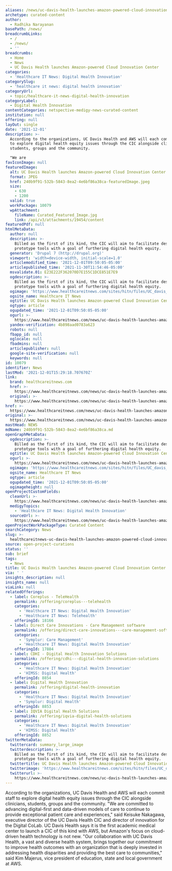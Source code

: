 ```yaml
---
aliases: /news/uc-davis-health-launches-amazon-powered-cloud-innovation-center
archetype: curated-content
author:
  - Radhika Narayanan
basePath: /news/
breadcrumbLinks:
  - /
  - /news/
  - ''
breadcrumbs:
  - Home
  - News
  - UC Davis Health launches Amazon-powered Cloud Innovation Center
categories:
  - 'Healthcare IT News: Digital Health Innovation'
categorySlug:
  - 'healthcare it news: digital health innovation'
categoryUrl:
  - topic/healthcare-it-news-digital-health-innovation
categoryLabel:
  - Digital Health Innovation
contentCategories: netspective-medigy-news-curated-content
institution: null
offering: null
layOut: single
date: '2021-12-01'
description: >-
  According to the organizations, UC Davis Health and AWS will each commit staff
  to explore digital health equity issues through the CIC alongside clinicians,
  students, groups and the community.

  "We are
favIconImage: null
featuredImage:
  alt: UC Davis Health launches Amazon-powered Cloud Innovation Center
  format: JPEG
  href: 240b9f91-532b-5843-8ea2-4e6bf86a38ca-featuredImage.jpeg
  size:
    - 630
    - 1200
  valid: true
  workPackage: 10079
  wpAttachment:
    fileName: Curated_Featured_Image.jpg
    link: /api/v3/attachments/19454/content
featuredPdf: null
htmlMetaData:
  author: null
  description: >-
    Billed as the first of its kind, the CIC will aim to facilitate design and
    prototype tools with a goal of furthering digital health equity.
  generator: 'Drupal 7 (http://drupal.org)'
  viewport: 'width=device-width, initial-scale=1.0'
  articlemodified_time: '2021-12-01T09:50:05-05:00'
  articlepublished_time: '2021-11-30T11:54:46-05:00'
  msvalidate.01: E23E222F362070D7E155C1DCE851E7E9
  ogdescription: >-
    Billed as the first of its kind, the CIC will aim to facilitate design and
    prototype tools with a goal of furthering digital health equity.
  ogimage: 'https://www.healthcareitnews.com/sites/hitn/files/UC_davis_1200.jpg'
  ogsite_name: Healthcare IT News
  ogtitle: UC Davis Health launches Amazon-powered Cloud Innovation Center
  ogtype: article
  ogupdated_time: '2021-12-01T09:50:05-05:00'
  ogurl: >-
    https://www.healthcareitnews.com/news/uc-davis-health-launches-amazon-powered-cloud-innovation-center
  yandex-verification: 4b898aad0783a623
  robots: null
  fbapp_id: null
  oglocale: null
  fbadmins: null
  articlepublisher: null
  google-site-verification: null
  keywords: null
id: 10079
identifier: News
lastMod: '2021-12-01T15:29:18.707670Z'
link:
  brand: healthcareitnews.com
  href: >-
    https://www.healthcareitnews.com/news/uc-davis-health-launches-amazon-powered-cloud-innovation-center
  original: >-
    https://www.healthcareitnews.com/news/uc-davis-health-launches-amazon-powered-cloud-innovation-center
href: >-
  https://www.healthcareitnews.com/news/uc-davis-health-launches-amazon-powered-cloud-innovation-center
original: >-
  https://www.healthcareitnews.com/news/uc-davis-health-launches-amazon-powered-cloud-innovation-center
mastHead: NEWS
mdName: 240b9f91-532b-5843-8ea2-4e6bf86a38ca.md
openGraphMetaData:
  ogdescription: >-
    Billed as the first of its kind, the CIC will aim to facilitate design and
    prototype tools with a goal of furthering digital health equity.
  ogtitle: UC Davis Health launches Amazon-powered Cloud Innovation Center
  ogurl: >-
    https://www.healthcareitnews.com/news/uc-davis-health-launches-amazon-powered-cloud-innovation-center
  ogimage: 'https://www.healthcareitnews.com/sites/hitn/files/UC_davis_1200.jpg'
  ogsite_name: Healthcare IT News
  ogtype: article
  ogupdated_time: '2021-12-01T09:50:05-05:00'
  ogimageheight: null
openProjectCustomFields:
  cleanUrl: >-
    https://www.healthcareitnews.com/news/uc-davis-health-launches-amazon-powered-cloud-innovation-center
  medigyTopics:
    - 'Healthcare IT News: Digital Health Innovation'
  sourceUrl: >-
    https://www.healthcareitnews.com/news/uc-davis-health-launches-amazon-powered-cloud-innovation-center
openProjectWorkPackageType: Curated Content
searchCategory: News
slug: >-
  healthcareitnews-uc-davis-health-launches-amazon-powered-cloud-innovation-center
source: open-project-curations
status: ''
sub: brief
tags:
  - News
title: UC Davis Health launches Amazon-powered Cloud Innovation Center
via: ' '
insights_description: null
insights_name: null
viaLink: null
relatedOfferings:
  - label: Coreplus - TeleHealth
    permalink: /offering/coreplus---telehealth
    categories:
      - 'Healthcare IT News: Digital Health Innovation'
      - 'Healthcare IT News: Telehealth'
    offeringId: 18166
  - label: Direct Care Innovations - Care Management software
    permalink: /offering/direct-care-innovations---care-management-software
    categories:
      - 'Symplur: Care Management'
      - 'Healthcare IT News: Digital Health Innovation'
    offeringId: 17884
  - label: CDHI - Digital Health Innovation Solutions
    permalink: /offering/cdhi---digital-health-innovation-solutions
    categories:
      - 'Healthcare IT News: Digital Health Innovation'
      - 'HIMSS: Digital Health'
    offeringId: 8854
  - label: Digital Health Innovation
    permalink: /offering/digital-health-innovation
    categories:
      - 'Healthcare IT News: Digital Health Innovation'
      - 'Symplur: Digital Health'
    offeringId: 8853
  - label: IQVIA Digital Health Solutions
    permalink: /offering/iqvia-digital-health-solutions
    categories:
      - 'Healthcare IT News: Digital Health Innovation'
      - 'HIMSS: Digital Health'
    offeringId: 8852
twitterMetaData:
  twittercard: summary_large_image
  twitterdescription: >-
    Billed as the first of its kind, the CIC will aim to facilitate design and
    prototype tools with a goal of furthering digital health equity.
  twittertitle: UC Davis Health launches Amazon-powered Cloud Innovation Center
  twitterimage: 'https://www.healthcareitnews.com/sites/hitn/files/UC_davis_1200.jpg'
  twitterurl: >-
    https://www.healthcareitnews.com/news/uc-davis-health-launches-amazon-powered-cloud-innovation-center
---
```

<p>According to the organizations, UC Davis Health and AWS will each commit staff to explore digital health equity issues through the CIC alongside clinicians, students, groups and the community.
"We are committed to advancing digital-first and data-driven models of care to continue to provide exceptional patient care and experiences," said Keisuke Nakagawa, executive director of the UC Davis Health CIC and director of innovation for the Digital CoLab.
UC Davis Health says it is the first academic medical center to launch a CIC of this kind with AWS, but Amazon's focus on cloud-driven health technology is not new.
"Our collaboration with UC Davis Health, a vast and diverse health system, brings together our commitment to improve health outcomes with an organization that is deeply invested in addressing health disparities and providing the best care to communities," said Kim Majerus, vice president of education, state and local government at AWS.</p>